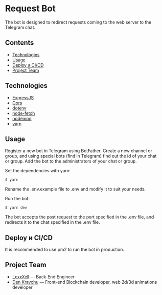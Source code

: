 # Request Bot
The bot is designed to redirect requests coming to the web server to the Telegram chat.

## Contents
- [Technologies](#Technologies)
- [Usage](#usage)
- [Deploy и CI/CD](#deploy-и-ci/cd)
- [Project Team](#project-team)

## Technologies
- [ExpressJS](https://expressjs.com/)
- [Cors](https://github.com/expressjs/cors#readme)
- [dotenv](https://github.com/motdotla/dotenv#readme)
- [node-fetch](https://github.com/node-fetch/node-fetch)
- [nodemon](https://nodemon.io/)
- [yarn](https://yarnpkg.com/)


## Usage

Register a new bot in Telegram using BotFather. Create a new channel or group, and using special bots (find in Telegram) find out the id of your chat or group. Add the bot to the administrators of your chat or group.

Set the dependencies with yarn:
```sh
$ yarn
```
Rename the .env.example file to .env and modify it to suit your needs.

Run the bot:
```sh
$ yarn dev
```

The bot accepts the post request to the port specified in the .env file, and redirects it to the chat specified in the .env file.

## Deploy и CI/CD
It is recommended to use pm2 to run the bot in production.


## Project Team

- [LexxXell](https://t.me/lexxxell) — Back-End Engineer
- [Den Kravchu](https://denkravchu.com) — Front-end Blockchain developer, web 2d/3d animations developer
